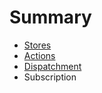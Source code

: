 # Summary

* [Stores](docs/stores.md)
* [Actions](docs/actions.md)
* [Dispatchment](docs/dispatchment.md)
* Subscription


